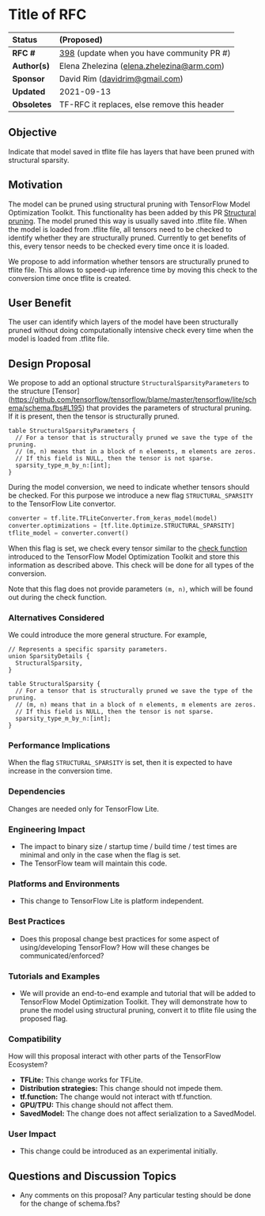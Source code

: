 # Title of RFC

| Status        | (Proposed)       |
:-------------- |:---------------------------------------------------- |
| **RFC #**     | [398](https://github.com/tensorflow/community/pull/NNN) (update when you have community PR #)|
| **Author(s)** | Elena Zhelezina (elena.zhelezina@arm.com) |
| **Sponsor**   | David Rim (davidrim@gmail.com)                 |
| **Updated**   | 2021-09-13                                           |
| **Obsoletes** | TF-RFC it replaces, else remove this header          |

## Objective

Indicate that model saved in tflite file has layers that have been pruned with structural sparsity.

## Motivation

The model can be pruned using structural pruning with TensorFlow Model Optimization Toolkit. This functionality has been added by this PR [Structural pruning](https://github.com/tensorflow/model-optimization/pull/743). The model pruned this way is usually saved into .tflite file. When the model is loaded from .tflite file, all tensors need to be checked to identify whether they are structurally pruned. Currently to get benefits of this, every tensor needs to be checked every time once it is loaded.

We propose to add information whether tensors are structurally pruned to tflite file. This allows to speed-up inference time by moving this check to the conversion time once tflite is created.

## User Benefit

The user can identify which layers of the model have been structurally pruned without doing computationally intensive check every time when the model is loaded from .tflite file.

## Design Proposal

We propose to add an optional structure `StructuralSparsityParameters` to the structure [Tensor] (https://github.com/tensorflow/tensorflow/blame/master/tensorflow/lite/schema/schema.fbs#L195) that provides the parameters of structural pruning. If it is present, then the tensor is structurally pruned.

```
table StructuralSparsityParameters {
  // For a tensor that is structurally pruned we save the type of the pruning.
  // (m, n) means that in a block of n elements, m elements are zeros.
  // If this field is NULL, then the tensor is not sparse.
  sparsity_type_m_by_n:[int];
}
```

During the model conversion, we need to indicate whether tensors should be checked.
For this purpose we introduce a new flag `STRUCTURAL_SPARSITY` to the TensorFlow Lite convertor.

```python
converter = tf.lite.TFLiteConverter.from_keras_model(model)
converter.optimizations = [tf.lite.Optimize.STRUCTURAL_SPARSITY]
tflite_model = converter.convert()
```

When this flag is set, we check every tensor similar to the [check function](https://github.com/tensorflow/model-optimization/blob/0607d0b056b7281933962a8170432ff78c12c52c/tensorflow_model_optimization/python/core/sparsity/keras/pruning_utils.py#L333) introduced to the TensorFlow Model Optimization Toolkit and store this information as described above. This check will be done for all types of the conversion.

Note that this flag does not provide parameters `(m, n)`, which will be found out during the check function.


### Alternatives Considered

We could introduce the more general structure. For example,

```
// Represents a specific sparsity parameters.
union SparsityDetails {
  StructuralSparsity,
}

table StructuralSparsity {
  // For a tensor that is structurally pruned we save the type of the pruning.
  // (m, n) means that in a block of n elements, m elements are zeros.
  // If this field is NULL, then the tensor is not sparse.
  sparsity_type_m_by_n:[int];
}
```

### Performance Implications
When the flag `STRUCTURAL_SPARSITY` is set, then it is expected to have increase in the conversion time.

### Dependencies
Changes are needed only for TensorFlow Lite.


### Engineering Impact
* The impact to binary size / startup time / build time / test times are minimal and only in the case when the flag is set.
* The TensorFlow team will maintain this code.

### Platforms and Environments
* This change to TensorFlow Lite is platform independent.

### Best Practices
* Does this proposal change best practices for some aspect of using/developing TensorFlow? How will these changes be communicated/enforced?

### Tutorials and Examples
* We will provide an end-to-end example and tutorial that will be added to TensorFlow Model Optimization Toolkit. They will demonstrate how to prune the model using structural pruning, convert it to tflite file using the proposed flag.

### Compatibility
How will this proposal interact with other parts of the TensorFlow Ecosystem?

*   **TFLite:** This change works for TFLite.
*   **Distribution strategies:** This change should not impede them.
*   **tf.function:** The change would not interact with tf.function.
*   **GPU/TPU:** This change should not affect them.
*   **SavedModel:** The change does not affect serialization to a SavedModel.

### User Impact
* This change could be introduced as an experimental initially.

## Questions and Discussion Topics

* Any comments on this proposal? Any particular testing should be done for the change of schema.fbs?
